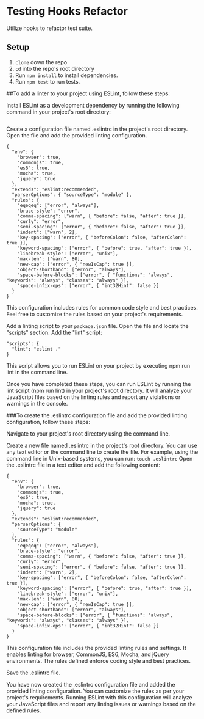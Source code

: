 # Testing Hooks Refactor

Utilize hooks to refactor test suite.

## Setup

1. `clone` down the repo
2. `cd` into the repo's root directory
3. Run `npm install` to install dependencies.
4. Run `npm test` to run tests.

##To add a linter to your project using ESLint, follow these steps:

Install ESLint as a development dependency by running the following command in your project's root directory:
```npm install --save-dev eslint
```

Create a configuration file named .eslintrc in the project's root directory. Open the file and add the provided linting configuration.
```
{
  "env": {
    "browser": true,
    "commonjs": true,
    "es6": true,
    "mocha": true,
    "jquery": true
  },
  "extends": "eslint:recommended",
  "parserOptions": { "sourceType": "module" },
  "rules": {
    "eqeqeq": ["error", "always"],
    "brace-style": "error",
    "comma-spacing": ["warn", { "before": false, "after": true }],
    "curly": "error",
    "semi-spacing": ["error", { "before": false, "after": true }],
    "indent": ["warn", 2],
    "key-spacing": ["error", { "beforeColon": false, "afterColon": true }],
    "keyword-spacing": ["error", { "before": true, "after": true }],
    "linebreak-style": ["error", "unix"],
    "max-len": ["warn", 80],
    "new-cap": ["error", { "newIsCap": true }],
    "object-shorthand": ["error", "always"],
    "space-before-blocks": ["error", { "functions": "always", "keywords": "always", "classes": "always" }],
    "space-infix-ops": ["error", { "int32Hint": false }]
  }
}
```
This configuration includes rules for common code style and best practices. Feel free to customize the rules based on your project's requirements.

Add a linting script to your `package.json` file. Open the file and locate the "scripts" section. Add the "lint" script:
```
"scripts": {
  "lint": "eslint ."
}
```
This script allows you to run ESLint on your project by executing npm run lint in the command line.

Once you have completed these steps, you can run ESLint by running the lint script (npm run lint) in your project's root directory. It will analyze your JavaScript files based on the linting rules and report any violations or warnings in the console.

###To create the .eslintrc configuration file and add the provided linting configuration, follow these steps:

Navigate to your project's root directory using the command line.

Create a new file named .eslintrc in the project's root directory. You can use any text editor or the command line to create the file. For example, using the command line in Unix-based systems, you can run:
```touch .eslintrc```
Open the .eslintrc file in a text editor and add the following content:
```
{
  "env": {
    "browser": true,
    "commonjs": true,
    "es6": true,
    "mocha": true,
    "jquery": true
  },
  "extends": "eslint:recommended",
  "parserOptions": {
    "sourceType": "module"
  },
  "rules": {
    "eqeqeq": ["error", "always"],
    "brace-style": "error",
    "comma-spacing": ["warn", { "before": false, "after": true }],
    "curly": "error",
    "semi-spacing": ["error", { "before": false, "after": true }],
    "indent": ["warn", 2],
    "key-spacing": ["error", { "beforeColon": false, "afterColon": true }],
    "keyword-spacing": ["error", { "before": true, "after": true }],
    "linebreak-style": ["error", "unix"],
    "max-len": ["warn", 80],
    "new-cap": ["error", { "newIsCap": true }],
    "object-shorthand": ["error", "always"],
    "space-before-blocks": ["error", { "functions": "always", "keywords": "always", "classes": "always" }],
    "space-infix-ops": ["error", { "int32Hint": false }]
  }
}
```
This configuration file includes the provided linting rules and settings. It enables linting for browser, CommonJS, ES6, Mocha, and jQuery environments. The rules defined enforce coding style and best practices.

Save the .eslintrc file.

You have now created the .eslintrc configuration file and added the provided linting configuration. You can customize the rules as per your project's requirements. Running ESLint with this configuration will analyze your JavaScript files and report any linting issues or warnings based on the defined rules.
